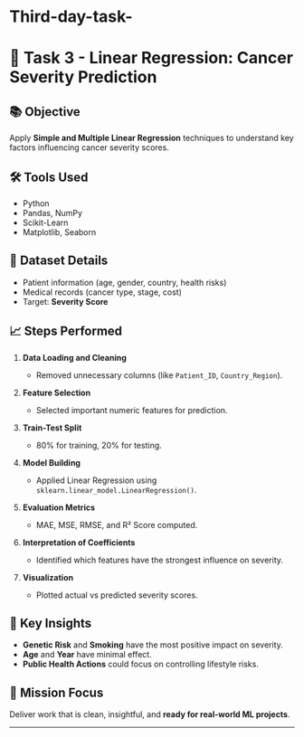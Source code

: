# Third-day-task-

# 🎯 Task 3 - Linear Regression: Cancer Severity Prediction

## 📚 Objective
Apply **Simple and Multiple Linear Regression** techniques to understand key factors influencing cancer severity scores.

## 🛠 Tools Used
- Python
- Pandas, NumPy
- Scikit-Learn
- Matplotlib, Seaborn

## 📄 Dataset Details
- Patient information (age, gender, country, health risks)
- Medical records (cancer type, stage, cost)
- Target: **Severity Score**

## 📈 Steps Performed
1. **Data Loading and Cleaning**  
   - Removed unnecessary columns (like `Patient_ID`, `Country_Region`).

2. **Feature Selection**  
   - Selected important numeric features for prediction.

3. **Train-Test Split**  
   - 80% for training, 20% for testing.

4. **Model Building**  
   - Applied Linear Regression using `sklearn.linear_model.LinearRegression()`.

5. **Evaluation Metrics**  
   - MAE, MSE, RMSE, and R² Score computed.

6. **Interpretation of Coefficients**  
   - Identified which features have the strongest influence on severity.

7. **Visualization**  
   - Plotted actual vs predicted severity scores.

## 🧠 Key Insights
- **Genetic Risk** and **Smoking** have the most positive impact on severity.
- **Age** and **Year** have minimal effect.
- **Public Health Actions** could focus on controlling lifestyle risks.

## 🚀 Mission Focus
Deliver work that is clean, insightful, and **ready for real-world ML projects**.

---

